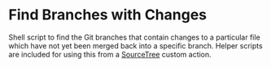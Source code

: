 # Find Branches with Changes

Shell script to find the Git branches that contain changes to a particular file 
which have not yet been merged back into a specific branch. Helper scripts are 
included for using this from a [SourceTree](https://www.sourcetreeapp.com/) 
custom action.
